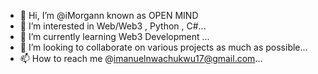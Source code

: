 - 👋 Hi, I’m @iMorgann known as OPEN MIND
- 👀 I’m interested in Web/Web3 , Python , C#...
- 🌱 I’m currently learning Web3 Development ...
- 💞️ I’m looking to collaborate on various projects as much as possible...
- 📫 How to reach me @imanuelnwachukwu17@gmail.com...

<!---
iMorgann/iMorgann is a ✨ special ✨ repository because its `README.md` (this file) appears on your GitHub profile.
You can click the Preview link to take a look at your changes.
--->
